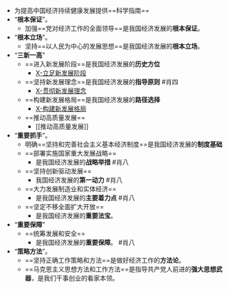 - 为提高中国经济持续健康发展提供==科学指南==
- “**根本保证**”。
	- 加强==党对经济工作的全面领导==是我国经济发展的**根本保证**。
- “**根本立场**”。
	- 坚持==以人民为中心的发展思想==是我国经济发展的**根本立场**。
- “**三新一高**”
	- ==进入新发展阶段==是我国经济发展的**历史方位**
		- [X-立足新发展阶段](X-立足新发展阶段.md)
	- ==坚持新发展理念==是我国经济发展的**指导原则** #肖四
		- [X-贯彻新发展理念](X-贯彻新发展理念.md)
	- ==构建新发展格局==是我国经济发展的**路径选择**
		- [X-构建新发展格局](X-构建新发展格局.md)
	- ==推动高质量发展==
		- [[推动高质量发展]]
- “**重要抓手**”。
	- 明确==坚持和完善社会主义基本经济制度==是我国经济发展的**制度基础**
	- ==部署实施国家重大发展战略==
		- 是我国经济发展的**战略举措** #肖八  
	- ==坚持创新驱动发展==
		- 我国经济发展的**第一动力** #肖八 
	- ==大力发展制造业和实体经济==
		- 是我国经济发展的**主要着力点** #肖八  
	- ==坚定不移全面扩大开放==
		- 是我国经济发展的**重要法宝**。
- “**重要保障**”
	- ==统筹发展和安全==
		- 是我国经济发展的**重要保障**。 #肖八  
- “**策略方法**”。
	- ==坚持正确工作策略和方法==是做好经济工作的**方法论**。
	- ==马克思主义思想方法和工作方法==是指导共产党人前进的**强大思想武器**，是我们干事创业的看家本领。